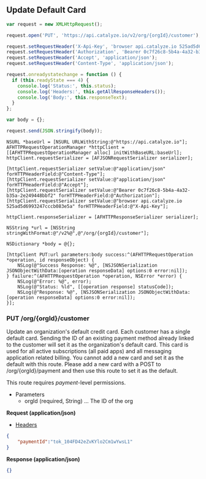 ## Update Default Card

```javascript
var request = new XMLHttpRequest();

request.open('PUT', 'https://api.catalyze.io/v2/org/{orgId}/customer');

request.setRequestHeader('X-Api-Key', 'browser api.catalyze.io 525ad5d6993247cccb083e5a');
request.setRequestHeader('Authorization', 'Bearer 0c7f26c8-5b4a-4a32-b35a-2e249448bbf2');
request.setRequestHeader('Accept', 'application/json');
request.setRequestHeader('Content-Type', 'application/json');

request.onreadystatechange = function () {
  if (this.readyState === 4) {
    console.log('Status:', this.status);
    console.log('Headers:', this.getAllResponseHeaders());
    console.log('Body:', this.responseText);
  }
};

var body = {};

request.send(JSON.stringify(body));
```

```objc
NSURL *baseUrl = [NSURL URLWithString:@"https://api.catalyze.io"];
AFHTTPRequestOperationManager *httpClient = [[AFHTTPRequestOperationManager alloc] initWithBaseURL:baseUrl];
httpClient.requestSerializer = [AFJSONRequestSerializer serializer];

[httpClient.requestSerializer setValue:@"application/json" forHTTPHeaderField:@"Content-Type"];
[httpClient.requestSerializer setValue:@"application/json" forHTTPHeaderField:@"Accept"];
[httpClient.requestSerializer setValue:@"Bearer 0c7f26c8-5b4a-4a32-b35a-2e249448bbf2" forHTTPHeaderField:@"Authorization"];
[httpClient.requestSerializer setValue:@"browser api.catalyze.io 525ad5d6993247cccb083e5a" forHTTPHeaderField:@"X-Api-Key"];

httpClient.responseSerializer = [AFHTTPResponseSerializer serializer];

NSString *url = [NSString stringWithFormat:@"/v2%@",@"/org/{orgId}/customer"];

NSDictionary *body = @{};

[httpClient PUT:url parameters:body success:^(AFHTTPRequestOperation *operation, id responseObject) {
    NSLog(@"Success Response: %@", [NSJSONSerialization JSONObjectWithData:[operation responseData] options:0 error:nil]);
} failure:^(AFHTTPRequestOperation *operation, NSError *error) {
    NSLog(@"Error: %@", error);
    NSLog(@"Status: %ld", [[operation response] statusCode]);
    NSLog(@"Response: %@", [NSJSONSerialization JSONObjectWithData:[operation responseData] options:0 error:nil]);
}];
```


### PUT /org/{orgId}/customer
Update an organization's default credit card. Each customer has a single default card.
Sending the ID of an existing payment method already linked to the customer will set it as
the organization's default card. This card is used for all active subscriptions (all paid apps)
and all messaging application related billing. You cannot add a new card and set it as the default
with this route. Please add a new card with a POST to /org/{orgId}/payment and then use this
route to set it as the default.


This route requires *payment*-level permissions.

* Parameters
    * orgId (required, String) ... The ID of the org

**Request (application/json)**

* [Headers](#headers)

```json
{
    "paymentId":"tok_104FD42eZvKYlo2Cm1wYwsL1"
}
```

**Response (application/json)**

```json
{}
```


